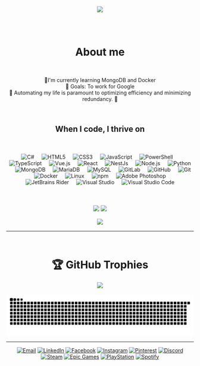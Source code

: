
<br> 

 ###

<br>
<p align="center">
    <img src="https://readme-typing-svg.herokuapp.com/?lines=YOOOOOO+FUTURE+GENIUSES;Welcome+to+my+profile!;Have+a+look+around!&font=Fira%20Code&color=0558D4&center=true&width=600&height=80&size=30">
</p>

<br>
<br>

<h1 align="center">About me</h1>

<br>

<p align="center">📃I'm currently learning MongoDB and Docker <br>🎯 Goals: To work for Google <br> 🎲 Automating my life is paramount to optimizing efficiency and minimizing redundancy. 🚀 </p>

<br>
 
<h2 align="center"> When I code, I thrive on </h2>

###
 
<br>
    
<div align= "center">
<p>
<img alt="C#" src="https://cdn.jsdelivr.net/gh/devicons/devicon/icons/csharp/csharp-original.svg" width="50" height="50"/>
<img width="12"/>
<img alt="HTML5" src="https://cdn.jsdelivr.net/gh/devicons/devicon/icons/html5/html5-original.svg" width="50" height="50"/>
<img width="12"/>
<img alt="CSS3" src="https://cdn.jsdelivr.net/gh/devicons/devicon/icons/css3/css3-original.svg" width="50" height="50"/>
<img width="12"/>
 <img alt="JavaScript" src="https://cdn.jsdelivr.net/gh/devicons/devicon/icons/javascript/javascript-original.svg" width="50" height="50"/>
<img width="12"/>
<img alt="PowerShell" src="https://cdn.jsdelivr.net/gh/devicons/devicon/icons/powershell/powershell-original.svg" width="50" height="50"/>
<img width="12"/>
<img alt="TypeScript" src="https://cdn.jsdelivr.net/gh/devicons/devicon/icons/typescript/typescript-original.svg" width="50" height="50"/>
<img width="12"/>
<img alt="Vue.js" src="https://cdn.jsdelivr.net/gh/devicons/devicon/icons/vuejs/vuejs-original.svg" width="50" height="50"/>
<img width="12"/>
<img alt="React" src="https://cdn.jsdelivr.net/gh/devicons/devicon/icons/react/react-original.svg" width="50" height="50"/>
<img width="12"/>
<img alt="NestJs" src="https://cdn.jsdelivr.net/gh/devicons/devicon/icons/nextjs/nextjs-plain.svg" width="50" height="50"/>
<img width="12"/>
<img alt="Node.js" src="https://cdn.jsdelivr.net/gh/devicons/devicon/icons/nodejs/nodejs-original.svg" width="50" height="50"/>
<img width="12"/>
<img alt="Python" src="https://cdn.jsdelivr.net/gh/devicons/devicon/icons/python/python-original.svg" width="50" height="50"/>
<img width="12"/>
<img alt="MongoDB" src="https://cdn.jsdelivr.net/gh/devicons/devicon/icons/mongodb/mongodb-original.svg" width="50" height="50"/>
<img width="12"/>
<img alt="MariaDB" src="https://cdn.jsdelivr.net/gh/devicons/devicon/icons/mariadb/mariadb-original.svg" width="50" height="50"/>
<img width="12"/>
<img alt="MySQL" src="https://cdn.jsdelivr.net/gh/devicons/devicon/icons/mysql/mysql-original.svg" width="50" height="50"/>
<img width="12"/>
<img alt="GitLab" src="https://cdn.jsdelivr.net/gh/devicons/devicon/icons/gitlab/gitlab-original.svg" width="50" height="50"/>
<img width="12"/>
<img alt="GitHub" src="https://cdn.jsdelivr.net/gh/devicons/devicon/icons/github/github-original.svg" width="50" height="50"/>
<img width="12"/>
<img alt="Git" src="https://cdn.jsdelivr.net/gh/devicons/devicon/icons/git/git-original.svg" width="50" height="50"/>
<img width="12"/>
<img alt="Docker" src="https://cdn.jsdelivr.net/gh/devicons/devicon/icons/docker/docker-original.svg" width="50" height="50"/>
<img width="12"/>
<img alt="Linux" src="https://cdn.jsdelivr.net/gh/devicons/devicon/icons/linux/linux-original.svg" width="50" height="50"/>
<img width="12"/>
<img alt="npm" src="https://cdn.jsdelivr.net/gh/devicons/devicon/icons/npm/npm-original-wordmark.svg" width="50" height="50"/>
<img width="12"/>
<img alt="Adobe Photoshop" src="https://cdn.jsdelivr.net/gh/devicons/devicon/icons/photoshop/photoshop-plain.svg" width="50" height="50"/>
<img width="12"/>
<img alt="JetBrains Rider" src="https://cdn.jsdelivr.net/gh/devicons/devicon/icons/rider/rider-original.svg" width="50" height="50"/>
<img width="12"/>
<img alt="Visual Studio" src="https://cdn.jsdelivr.net/gh/devicons/devicon/icons/visualstudio/visualstudio-plain.svg" width="50" height="50"/>
<img width="12"/>
<img alt="Visual Studio Code" src="https://cdn.jsdelivr.net/gh/devicons/devicon/icons/vscode/vscode-original.svg" width="50" height="50"/>
</p>
</div>

<br>

###

<div align="center">
  <img src="https://github-readme-streak-stats.herokuapp.com?user=Kush-Srigiri&theme=dark&ring=0558D4&file=0558D4&currStreakNum=0558D4&currStreakLabel=0558D4&hide_border=true" />
  <img src="https://github-readme-stats.vercel.app/api?username=Kush-Srigiri&hide_border=true&show_icons=true&bg_color=151515&title_color=0558D4&icon_color=0558D4&text_color=9e9e9e" />
</div>

<br/>

<div align="center">
  <img src="https://github-readme-stats.vercel.app/api/top-langs/?username=Kush-Srigiri&hide_border=true&layout=compact&bg_color=151515&title_color=0558D4&text_color=9e9e9e" />
</div>


---

<br>

<h1 align="center"> 🏆 GitHub Trophies </h1>

<div align="center">

![](https://github-profile-trophy.vercel.app/?username=Kush-Srigiri&theme=shadow_blue&no-frame=false&no-bg=true&margin-w=4)

</div>

<div align="center" >
<picture>
<source media="(prefers-color-scheme: dark)" srcset="https://raw.githubusercontent.com/Kush-Srigiri/Kush-Srigiri/output/github-snake-dark.svg" />
<source media="(prefers-color-scheme: light)" srcset="https://raw.githubusercontent.com/Kush-Srigiri/Kush-Srigiri/output/github-snake.svg" />
<img alt="github-snake" justify-content="center" src="https://raw.githubusercontent.com/Kush-Srigiri/Kush-Srigiri/output/github-snake.svg" />
</picture>
</div> 

---
<div align="center">

[![Email](https://img.shields.io/badge/Email-D14836?logo=gmail&logoColor=white)](mailto:kushsrigiri@gmail.com)
[![LinkedIn](https://img.shields.io/badge/LinkedIn-%230077B5.svg?logo=linkedin&logoColor=white)](https://linkedin.com/in/Kush-Srigiri)
[![Facebook](https://img.shields.io/badge/Facebook-%231877F2.svg?logo=Facebook&logoColor=white)](https://facebook.com/kush.srigiri)
[![Instagram](https://img.shields.io/badge/Instagram-%23E4405F.svg?logo=Instagram&logoColor=white)](https://instagram.com/kush.srigiri)
[![Pinterest](https://img.shields.io/badge/Pinterest-%23E60023.svg?logo=Pinterest&logoColor=white)](https://pinterest.com/kushsrigiri)
[![Discord](https://img.shields.io/badge/Discord-%237289DA.svg?logo=discord&logoColor=white)](https://discord.gg/uDCpnf4e)
[![Steam](https://img.shields.io/badge/Steam-000000?logo=steam&logoColor=white)](https://steamcommunity.com/profiles/76561199248850390)
[![Epic Games](https://img.shields.io/badge/Epic_Games-313131?logo=epicgames&logoColor=white)](https://store.epicgames.com/u/cd8d421d3d2947259062c65cbbe9453d)
[![PlayStation](https://img.shields.io/badge/PlayStation-003791?logo=playstation&logoColor=white)](https://psnprofiles.com/de-ch)
[![Spotify](https://img.shields.io/badge/Spotify-1ED760?logo=spotify&logoColor=white)](https://open.spotify.com/user/31uif5nagrmyoy6v3lifbbyckwke)

</div>


